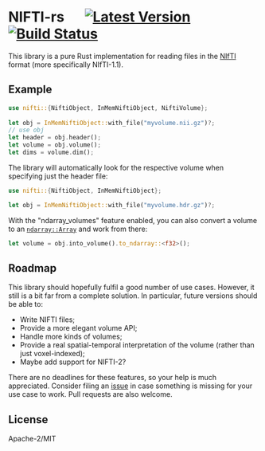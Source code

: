 # NIFTI-rs &emsp; [![Latest Version](https://img.shields.io/crates/v/nifti.svg)](https://crates.io/crates/nifti) [![Build Status](https://travis-ci.org/Enet4/nifti-rs.svg?branch=master)](https://travis-ci.org/Enet4/nifti-rs)

This library is a pure Rust implementation for reading files in the [NIfTI](https://nifti.nimh.nih.gov/nifti-1/) format (more specifically NIfTI-1.1).

## Example

```rust
use nifti::{NiftiObject, InMemNiftiObject, NiftiVolume};
 
let obj = InMemNiftiObject::with_file("myvolume.nii.gz")?;
// use obj
let header = obj.header();
let volume = obj.volume();
let dims = volume.dim();
```

The library will automatically look for the respective volume when
specifying just the header file:

```rust
use nifti::{NiftiObject, InMemNiftiObject};

let obj = InMemNiftiObject::with_file("myvolume.hdr.gz")?;
```

With the "ndarray_volumes" feature enabled, you can also convert a volume to an [`ndarray::Array`](https://docs.rs/ndarray/0.9.1/ndarray/index.html) and work from there:

```rust
let volume = obj.into_volume().to_ndarray::<f32>();
```

## Roadmap

This library should hopefully fulfil a good number of use cases. However, it still is a bit far
from a complete solution. In particular, future versions should be able to:

- Write NIFTI files;
- Provide a more elegant volume API;
- Handle more kinds of volumes;
- Provide a real spatial-temporal interpretation of the volume (rather than just voxel-indexed);
- Maybe add support for NIFTI-2?

There are no deadlines for these features, so your help is much appreciated. Consider filing an [issue](https://github.com/Enet4/nifti-rs/issues) in case something is missing for your use case to work. Pull requests are also welcome.

## License

Apache-2/MIT
